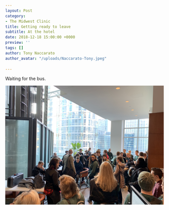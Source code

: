 ```yaml
---
layout: Post
category:
- The Midwest Clinic
title: Getting ready to leave
subtitle: At the hotel
date: 2018-12-18 15:00:00 +0000
preview: ''
tags: []
author: Tony Naccarato
author_avatar: "/uploads/Naccarato-Tony.jpeg"

---
```

Waiting for the bus.

![](/uploads/9E33E2D8-5FEC-43FC-8DB5-7A6F36E44F70.jpeg)